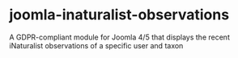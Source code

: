 # joomla-inaturalist-observations
A GDPR-compliant module for Joomla 4/5 that displays the recent iNaturalist observations of a specific user and taxon
